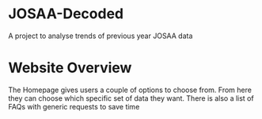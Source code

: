 # JOSAA-Decoded
A project to analyse trends of previous year JOSAA data <br/>

# Website Overview
The Homepage gives users a couple of options to choose from. From here they can choose which specific set of data they want. There is also a list of FAQs with generic requests to save time

